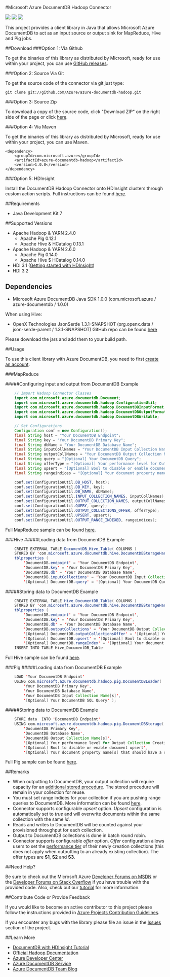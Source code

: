 #Microsoft Azure DocumentDB Hadoop Connector

![](https://img.shields.io/github/release/azure/azure-documentdb-hadoop.svg)
![](https://img.shields.io/maven-central/v/com.microsoft.azure/azure-documentdb-hadoop.svg)
![](https://img.shields.io/github/issues/azure/azure-documentdb-hadoop.svg)

This project provides a client library in Java that allows Microsoft Azure DocumentDB to act as an input source or output sink for MapReduce, Hive and Pig jobs.

##Download
###Option 1: Via Github

To get the binaries of this library as distributed by Microsoft, ready for use within your project, you can use [GitHub releases](https://github.com/Azure/azure-documentdb-hadoop/releases).

###Option 2: Source Via Git

To get the source code of the connector via git just type:

    git clone git://github.com/Azure/azure-documentdb-hadoop.git

###Option 3: Source Zip

To download a copy of the source code, click "Download ZIP" on the right side of the page or click [here](https://github.com/Azure/azure-documentdb-hadoop/archive/master.zip). 

###Option 4: Via Maven

To get the binaries of this library as distributed by Microsoft, ready for use within your project, you can use Maven. 

    <dependency>
    	<groupId>com.microsoft.azure</groupId>
    	<artifactId>azure-documentdb-hadoop</artifactId>
    	<version>1.0.0</version>
    </dependency>

###Option 5: HDInsight

Install the DocumentDB Hadoop Connector onto HDInsight clusters through custom action scripts. Full instructions can be found [here](http://azure.microsoft.com/en-us/documentation/articles/hdinsight-get-started/). 

##Requirements
* Java Development Kit 7

##Supported Versions
* Apache Hadoop & YARN 2.4.0
    * Apache Pig 0.12.1
    * Apache Hive & HCatalog 0.13.1
* Apache Hadoop & YARN 2.6.0
    * Apache Pig 0.14.0
    * Apache Hive $ HCatalog 0.14.0
* HDI 3.1 ([Getting started with HDInsight](http://azure.microsoft.com/en-us/documentation/articles/hdinsight-get-started/))
* HDI 3.2

## Dependencies
* Microsoft Azure DocumentDB Java SDK 1.0.0 (com.microsoft.azure / azure-documentdb / 1.0.0)

When using Hive:
* OpenX Technologies JsonSerde 1.3.1-SNAPSHOT (org.openx.data / json-serde-parent / 1.3.1-SNAPSHOT)
    GitHub repo can be found [here](https://github.com/rcongiu/Hive-JSON-Serde)

Please download the jars and add them to your build path. 

##Usage

To use this client library with Azure DocumentDB, you need to first [create an account](http://azure.microsoft.com/en-us/documentation/articles/documentdb-create-account/).

###MapReduce

#####Configuring input and output from DocumentDB Example
```Java
    // Import Hadoop Connector Classes
    import com.microsoft.azure.documentdb.Document;
    import com.microsoft.azure.documentdb.hadoop.ConfigurationUtil;
    import com.microsoft.azure.documentdb.hadoop.DocumentDBInputFormat;
    import com.microsoft.azure.documentdb.hadoop.DocumentDBOutputFormat;
    import com.microsoft.azure.documentdb.hadoop.DocumentDBWritable;

    // Set Configurations
    Configuration conf = new Configuration();
    final String host = "Your DocumentDB Endpoint";
    final String key = "Your DocumentDB Primary Key";
    final String dbName = "Your DocumentDB Database Name";
    final String inputCollNames = "Your DocumentDB Input Collection Name[s]";
    final String outputCollNames = "Your DocumentDB Output Collection Name[s]";
    final String query = "[Optional] Your DocumentDB Query";
    final String offerType = "[Optional] Your performance level for Output Collection Creations";
    final String upsert = "[Optional] Bool to disable or enable document upsert";
    final String rangeindices = "[Optional] Your document property name[s] that should have a range index";

    conf.set(ConfigurationUtil.DB_HOST, host);
    conf.set(ConfigurationUtil.DB_KEY, key);
    conf.set(ConfigurationUtil.DB_NAME, dbName);
    conf.set(ConfigurationUtil.INPUT_COLLECTION_NAMES, inputCollNames);
    conf.set(ConfigurationUtil.OUTPUT_COLLECTION_NAMES, outputCollNames);
    conf.set(ConfigurationUtil.QUERY, query);
    conf.set(ConfigurationUtil.OUTPUT_COLLECTIONS_OFFER, offerType);
    conf.set(ConfigurationUtil.UPSERT, upsert);
    conf.set(ConfigurationUtil.OUTPUT_RANGE_INDEXED, rangeindices);
```

Full MapReduce sample can be found [here](https://github.com/Azure/azure-documentdb-hadoop/blob/master/samples/MapReduceTutorial.java).

###Hive
#####Loading data from DocumentDB Example
```Java
    CREATE EXTERNAL TABLE DocumentDB_Hive_Table( COLUMNS )
    STORED BY 'com.microsoft.azure.documentdb.hive.DocumentDBStorageHandler'
    tblproperties (
        'DocumentDB.endpoint' = 'Your DocumentDB Endpoint',
        'DocumentDB.key' = 'Your DocumentDB Primary Key',
        'DocumentDB.db' = 'Your DocumentDB Database Name',
        'DocumentDB.inputCollections' = 'Your DocumentDB Input Collection Name[s]',
        '[Optional] DocumentDB.query' = '[Optional] Your DocumentDB Query' );
```

#####Storing data to DocumentDB Example
```Java
    CREATE EXTERNAL TABLE Hive_DocumentDB_Table( COLUMNS )
    STORED BY 'com.microsoft.azure.documentdb.hive.DocumentDBStorageHandler' 
    tblproperties ( 
        'DocumentDB.endpoint' = 'Your DocumentDB Endpoint', 
        'DocumentDB.key' = 'Your DocumentDB Primary Key', 
        'DocumentDB.db' = 'Your DocumentDB Database Name', 
        'DocumentDB.outputCollections' = 'Your DocumentDB Output Collection Name[s]',
        '[Optional] DocumentDB.outputCollectionsOffer' = '[Optional] Your performance level for Output Collection Creations",
        '[Optional] DocumentDB.upsert' = '[Optional] Bool to disable or enable document upsert',
        '[Optional] DocumentDB.rangeIndex' = '[Optional] Your document property name[s] that should have a range index');
    INSERT INTO TABLE Hive_DocumentDB_Table
```
Full Hive sample can be found [here](https://github.com/Azure/azure-documentdb-hadoop/blob/master/samples/Hive_Tutorial.hql).

###Pig
#####Loading data from DocumentDB Example
```Java
    LOAD 'Your DocumentDB Endpoint' 
    USING com.microsoft.azure.documentdb.hadoop.pig.DocumentDBLoader( 
        'Your DocumentDB Primary Key', 
        'Your DocumentDB Database Name',
        'Your DocumentDB Input Collection Name[s]',
        '[Optional] Your DocumentDB SQL Query' );
```

#####Storing data to DocumentDB Example
```Java
    STORE data  INTO 'DocumentDB Endpoint' 
    USING com.microsoft.azure.documentdb.hadoop.pig.DocumentDBStorage( 
        'DocumentDB Primary Key',
        'DocumentDB Database Name',
        'DocumentDB Output Collection Name[s]',
        '[Optional] Your performance level for Output Collection Creations',
        '[Optional] Bool to disable or enable document upsert',
        '[Optional] Your document property name[s] that should have a range index');
```
Full Pig sample can be found [here](https://github.com/Azure/azure-documentdb-hadoop/blob/master/samples/Pig_Tutorial.pig).

##Remarks
* When outputting to DocumentDB, your output collection will require capacity for an [additional stored procedure](http://azure.microsoft.com/en-us/documentation/articles/documentdb-limits/). The stored procedure will remain in your collection for reuse.
* You must set range indices for your collection if you are pushing range queries to DocumentDB. More information can be found [here](http://azure.microsoft.com/en-us/documentation/articles/documentdb-indexing-policies/).
* Connector supports configurable *upsert* option. *Upsert* configuration is automatically set to *true* and will overwrite documents within the same collection with the same *id*. 
* Reads and writes to DocumentDB will be counted against your provisioned throughput for each collection.
* Output to DocumentDB collections is done in batch round robin.
* Connector supports configurable *offer* option. *Offer* configuration allows users to set the [performance tier](http://azure.microsoft.com/en-us/documentation/articles/documentdb-performance-levels/) of their newly creation collections (this does not apply when outputting to an already existing collection). The offer types are **S1**, **S2** and **S3**.

##Need Help?

Be sure to check out the Microsoft Azure [Developer Forums on MSDN](https://social.msdn.microsoft.com/forums/azure/en-US/home?forum=AzureDocumentDB) or the [Developer Forums on Stack Overflow](http://stackoverflow.com/questions/tagged/azure-documentdb) if you have trouble with the provided code. Also, check out our [tutorial](http://azure.microsoft.com/en-us/documentation/articles/documentdb-run-hadoop-with-hdinsight/) for more information.

##Contribute Code or Provide Feedback

If you would like to become an active contributor to this project please follow the instructions provided in [Azure Projects Contribution Guidelines](http://azure.github.io/guidelines.html).

If you encounter any bugs with the library please file an issue in the [Issues](https://github.com/Azure/azure-documentdb-hadoop/issues) section of the project.

##Learn More
* [DocumentDB with HDInsight Tutorial](http://azure.microsoft.com/en-us/documentation/articles/documentdb-run-hadoop-with-hdinsight/)
* [Official Hadoop Documentation](http://hadoop.apache.org/docs/current/hadoop-project-dist/hadoop-common/ClusterSetup.html)
* [Azure Developer Center](http://azure.microsoft.com/en-us/develop/java/)
* [Azure DocumentDB Service](http://azure.microsoft.com/en-us/documentation/services/documentdb/)
* [Azure DocumentDB Team Blog](http://blogs.msdn.com/b/documentdb/)
